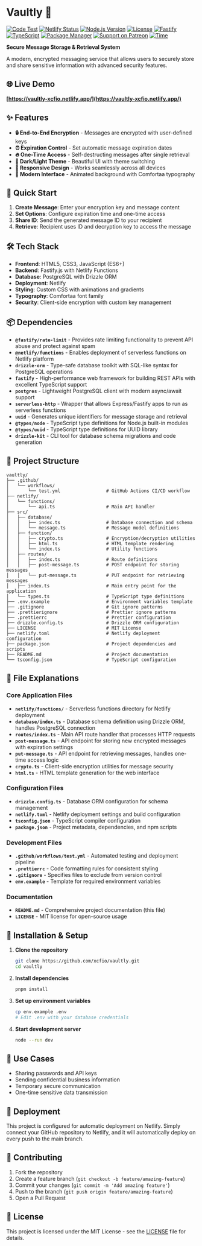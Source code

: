 # Vaultly 🔐

[![Code Test](https://github.com/xcfio/vaultly/actions/workflows/test.yaml/badge.svg)](https://github.com/xcfio/vaultly/actions/workflows/test.yaml)
[![Netlify Status](https://api.netlify.com/api/v1/badges/6d444867-9521-4f20-a2b7-62ee7ab534e0/deploy-status)](https://app.netlify.com/projects/vaultly-xcfio/deploys)
[![Node.js Version](https://img.shields.io/badge/node-24.x-brightgreen.svg)](https://nodejs.org/)
[![License](https://img.shields.io/github/license/xcfio/vaultly)](https://opensource.org/license/mit)
[![Fastify](https://img.shields.io/badge/Fastify-5.x-202020?logo=fastify)](https://www.fastify.io/)
[![TypeScript](https://img.shields.io/badge/TypeScript-5.x-blue?logo=typescript)](https://www.typescriptlang.org/)
[![Package Manager](https://img.shields.io/badge/pnpm-latest-orange?logo=pnpm)](https://pnpm.io/)
[![Support on Patreon](https://img.shields.io/badge/Sponsor-Patreon-red?logo=patreon)](https://www.patreon.com/xcfio)
[![Time](https://wakatime.com/badge/user/80f5dbf4-7bff-4748-82c6-2a8a3f3ec1c0/project/e01f3446-dd28-474e-be06-b985c7620c70.svg)](https://wakatime.com/badge/user/80f5dbf4-7bff-4748-82c6-2a8a3f3ec1c0/project/e01f3446-dd28-474e-be06-b985c7620c70)

**Secure Message Storage & Retrieval System**

A modern, encrypted messaging service that allows users to securely store and share sensitive information with advanced security features.

## 🌐 Live Demo

**[https://vaultly-xcfio.netlify.app/](https://vaultly-xcfio.netlify.app/)**

## ✨ Features

-   **🔒 End-to-End Encryption** - Messages are encrypted with user-defined keys
-   **⏰ Expiration Control** - Set automatic message expiration dates
-   **🔥 One-Time Access** - Self-destructing messages after single retrieval
-   **🌙 Dark/Light Theme** - Beautiful UI with theme switching
-   **📱 Responsive Design** - Works seamlessly across all devices
-   **🎨 Modern Interface** - Animated background with Comfortaa typography

## 🚀 Quick Start

1. **Create Message**: Enter your encryption key and message content
2. **Set Options**: Configure expiration time and one-time access
3. **Share ID**: Send the generated message ID to your recipient
4. **Retrieve**: Recipient uses ID and decryption key to access the message

## 🛠️ Tech Stack

-   **Frontend**: HTML5, CSS3, JavaScript (ES6+)
-   **Backend**: Fastify.js with Netlify Functions
-   **Database**: PostgreSQL with Drizzle ORM
-   **Deployment**: Netlify
-   **Styling**: Custom CSS with animations and gradients
-   **Typography**: Comfortaa font family
-   **Security**: Client-side encryption with custom key management

## 📦 Dependencies

-   **`@fastify/rate-limit`** - Provides rate limiting functionality to prevent API abuse and protect against spam
-   **`@netlify/functions`** - Enables deployment of serverless functions on Netlify platform
-   **`drizzle-orm`** - Type-safe database toolkit with SQL-like syntax for PostgreSQL operations
-   **`fastify`** - High-performance web framework for building REST APIs with excellent TypeScript support
-   **`postgres`** - Lightweight PostgreSQL client with modern async/await support
-   **`serverless-http`** - Wrapper that allows Express/Fastify apps to run as serverless functions
-   **`uuid`** - Generates unique identifiers for message storage and retrieval
-   **`@types/node`** - TypeScript type definitions for Node.js built-in modules
-   **`@types/uuid`** - TypeScript type definitions for UUID library
-   **`drizzle-kit`** - CLI tool for database schema migrations and code generation

## 📁 Project Structure

```
vaultly/
├── .github/
│   └── workflows/
│       └── test.yml                 # GitHub Actions CI/CD workflow
├── netlify/
│   └── functions/
│       └── api.ts                   # Main API handler
├── src/
│   ├── database/
│   │   ├── index.ts                 # Database connection and schema
│   │   └── message.ts               # Message model definitions
│   ├── function/
│   │   ├── crypto.ts                # Encryption/decryption utilities
│   │   ├── html.ts                  # HTML template rendering
│   │   └── index.ts                 # Utility functions
│   ├── routes/
│   │   ├── index.ts                 # Route definitions
│   │   ├── post-message.ts          # POST endpoint for storing messages
│   │   └── put-message.ts           # PUT endpoint for retrieving messages
│   ├── index.ts                     # Main entry point for the application
│   └── types.ts                     # TypeScript type definitions
├── .env.example                     # Environment variables template
├── .gitignore                       # Git ignore patterns
├── .prettierignore                  # Prettier ignore patterns
├── .prettierrc                      # Prettier configuration
├── drizzle.config.ts                # Drizzle ORM configuration
├── LICENSE                          # MIT License
├── netlify.toml                     # Netlify deployment configuration
├── package.json                     # Project dependencies and scripts
├── README.md                        # Project documentation
└── tsconfig.json                    # TypeScript configuration
```

## 📄 File Explanations

### Core Application Files

-   **`netlify/functions/`** - Serverless functions directory for Netlify deployment
-   **`database/index.ts`** - Database schema definition using Drizzle ORM, handles PostgreSQL connection
-   **`routes/index.ts`** - Main API route handler that processes HTTP requests
-   **`post-message.ts`** - API endpoint for storing new encrypted messages with expiration settings
-   **`put-message.ts`** - API endpoint for retrieving messages, handles one-time access logic
-   **`crypto.ts`** - Client-side encryption utilities for message security
-   **`html.ts`** - HTML template generation for the web interface

### Configuration Files

-   **`drizzle.config.ts`** - Database ORM configuration for schema management
-   **`netlify.toml`** - Netlify deployment settings and build configuration
-   **`tsconfig.json`** - TypeScript compiler configuration
-   **`package.json`** - Project metadata, dependencies, and npm scripts

### Development Files

-   **`.github/workflows/test.yml`** - Automated testing and deployment pipeline
-   **`.prettierrc`** - Code formatting rules for consistent styling
-   **`.gitignore`** - Specifies files to exclude from version control
-   **`env.example`** - Template for required environment variables

### Documentation

-   **`README.md`** - Comprehensive project documentation (this file)
-   **`LICENSE`** - MIT license for open-source usage

## 🔧 Installation & Setup

1. **Clone the repository**

    ```bash
    git clone https://github.com/xcfio/vaultly.git
    cd vaultly
    ```

2. **Install dependencies**

    ```bash
    pnpm install
    ```

3. **Set up environment variables**

    ```bash
    cp env.example .env
    # Edit .env with your database credentials
    ```

4. **Start development server**
    ```bash
    node --run dev
    ```

## 🎯 Use Cases

-   Sharing passwords and API keys
-   Sending confidential business information
-   Temporary secure communication
-   One-time sensitive data transmission

## 🚀 Deployment

This project is configured for automatic deployment on Netlify. Simply connect your GitHub repository to Netlify, and it will automatically deploy on every push to the main branch.

## 🤝 Contributing

1. Fork the repository
2. Create a feature branch (`git checkout -b feature/amazing-feature`)
3. Commit your changes (`git commit -m 'Add amazing feature'`)
4. Push to the branch (`git push origin feature/amazing-feature`)
5. Open a Pull Request

## 📝 License

This project is licensed under the MIT License - see the [LICENSE](LICENSE) file for details.
